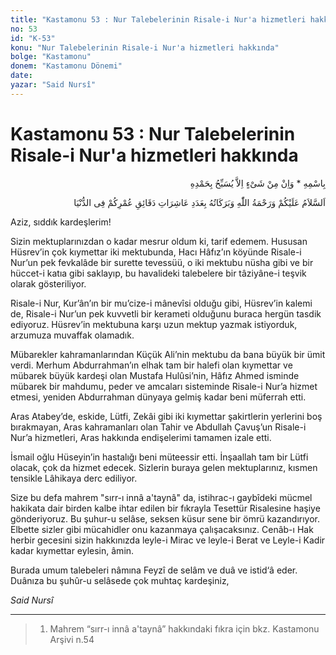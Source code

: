 ```yaml
---
title: "Kastamonu 53 : Nur Talebelerinin Risale-i Nur'a hizmetleri hakkında"
no: 53
id: "K-53"
konu: "Nur Talebelerinin Risale-i Nur'a hizmetleri hakkında"
bolge: "Kastamonu"
donem: "Kastamonu Dönemi"
date: 
yazar: "Said Nursî"
---
```


# Kastamonu 53 : Nur Talebelerinin Risale-i Nur'a hizmetleri hakkında

<p class="arabic" dir="rtl" title="Meal: “O’nun adıyla” * “Hiçbir şey yoktur ki O'nu hamd ile tesbih etmesin” [İsrâ Suresi, 17:44]">بِاسْمِهِ * وَاِنْ مِنْ شَىْءٍ اِلاَّ يُسَبِّحُ بِحَمْدِهِ</p>

<p class="arabic" dir="rtl" title="Meal: “Dünya hayatınızdaki dakikaların âşireleri adedince Allah’ın selâmı, rahmeti ve bereketleri üzerinize olsun.”">اَلسَّلاَمُ عَلَيْكُمْ وَرَحْمَةُ اللّٰهِ وَبَرَكَاتُهُ بِعَدَدِ عَاشِرَاتِ دَقَائِقِ عُمْرِكُمْ فِى الدُّنْيَا</p>

Aziz, sıddık kardeşlerim!

Sizin mektuplarınızdan o kadar mesrur oldum ki, tarif edemem. Hususan Hüsrev’in çok kıymettar iki mektubunda, Hacı Hâfız’ın köyünde Risale-i Nur’un pek fevkalâde bir surette tevessüü, o iki mektubu nüsha gibi ve bir hüccet-i katıa gibi saklayıp, bu havalideki talebelere bir tâziyâne-i teşvik olarak gösteriliyor.

Risale-i Nur, Kur’ân’ın bir mu’cize-i mânevîsi olduğu gibi, Hüsrev’in kalemi de, Risale-i Nur’un pek kuvvetli bir kerameti olduğunu buraca hergün tasdik ediyoruz. Hüsrev’in mektubuna karşı uzun mektup yazmak istiyorduk, arzumuza muvaffak olamadık.

Mübarekler kahramanlarından Küçük Ali’nin mektubu da bana büyük bir ümit verdi. Merhum Abdurrahman’ın elhak tam bir halefi olan kıymettar ve mübarek büyük kardeşi olan Mustafa Hulûsi’nin, Hâfız Ahmed isminde mübarek bir mahdumu, peder ve amcaları sisteminde Risale-i Nur’a hizmet etmesi, yeniden Abdurrahman dünyaya gelmiş kadar beni müferrah etti.

Aras Atabey’de, eskide, Lütfi, Zekâi gibi iki kıymettar şakirtlerin yerlerini boş bırakmayan, Aras kahramanları olan Tahir ve Abdullah Çavuş’un Risale-i Nur’a hizmetleri, Aras hakkında endişelerimi tamamen izale etti.

İsmail oğlu Hüseyin’in hastalığı beni müteessir etti. İnşaallah tam bir Lütfi olacak, çok da hizmet edecek. Sizlerin buraya gelen mektuplarınız, kısmen tensikle Lâhikaya derc ediliyor.

Size bu defa mahrem "sırr-ı innâ a'taynâ" da, istihrac-ı gaybîdeki mücmel hakikata dair birden kalbe ihtar edilen bir fıkrayla Tesettür Risalesine haşiye gönderiyoruz. Bu şuhur-u selâse, seksen küsur sene bir ömrü kazandırıyor. Elbette sizler gibi mücahidler onu kazanmaya çalışacaksınız. Cenâb-ı Hak herbir gecesini sizin hakkınızda leyle-i Mirac ve leyle-i Berat ve Leyle-i Kadir kadar kıymettar eylesin, âmin.

Burada umum talebeleri nâmına Feyzî de selâm ve duâ ve istid‘â eder. Duânıza bu şuhûr-u selâsede çok muhtaç kardeşiniz,

*Said Nursî*

***

> 1. Mahrem “sırr-ı innâ a'taynâ” hakkındaki fıkra için bkz. Kastamonu Arşivi n.54
